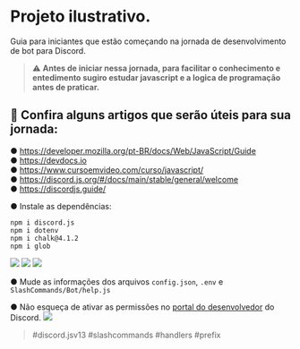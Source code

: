 # Projeto ilustrativo.
Guia para iniciantes que estão começando na jornada de desenvolvimento de bot para Discord.

> :warning: **Antes de iniciar nessa jornada, para facilitar o conhecimento e entedimento sugiro estudar javascript e a logica de programação antes de praticar.**

## 📄 Confira alguns artigos que serão úteis para sua jornada:
● https://developer.mozilla.org/pt-BR/docs/Web/JavaScript/Guide<br>
● https://devdocs.io<br>
● https://www.cursoemvideo.com/curso/javascript/<br>
● https://discord.js.org/#/docs/main/stable/general/welcome<br>
● https://discordjs.guide/

● Instale as dependências:
```
npm i discord.js
npm i dotenv
npm i chalk@4.1.2
npm i glob
```
<a href="https://www.npmjs.com/package/discord.js" target="_blank"><img src="https://img.shields.io/badge/-discord.js-c40404?style=flat-square&labelColor=c40404&logo=npm&logoColor=white&link=https://www.npmjs.com/package/discord.js"/></a> <a href="https://www.npmjs.com/package/dotenv" target="_blank"><img src="https://img.shields.io/badge/-dotenv-c40404?style=flat-square&labelColor=c40404&logo=npm&logoColor=white&link=https://www.npmjs.com/package/dotenv"/></a> <a href="https://www.npmjs.com/package/chalk" target="_blank"><img src="https://img.shields.io/badge/-chalk@4.1.2-c40404?style=flat-square&labelColor=c40404&logo=npm&logoColor=white&link=https://www.npmjs.com/package/chalk"/></a>ﾠ

● Mude as informações dos arquivos `config.json`, `.env` e `SlashCommands/Bot/help.js`

● Não esqueça de ativar as permissões no [portal do desenvolvedor](https://discord.dev) do Discord.
![](https://i.imgur.com/8DBc7xf.png)

> #discord.jsv13 #slashcommands #handlers #prefix

